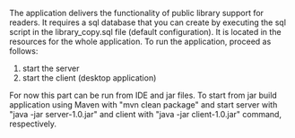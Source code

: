 The application delivers the functionality of public library support for readers. 
It requires a sql database that you can create by executing the sql script in the library_copy.sql file (default configuration). 
It is located in the resources for the whole application.
To run the application, proceed as follows:
1) start the server
2) start the client (desktop application)

For now this part can be run from IDE and jar files.
To start from jar build application using Maven with "mvn clean package" and start server with "java -jar server-1.0.jar" and client with "java -jar client-1.0.jar" command, respectively.